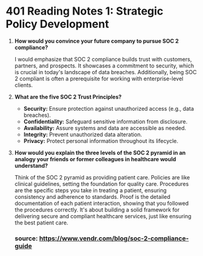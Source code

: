 # 401 Reading Notes 1: Strategic Policy Development

1. **How would you convince your future company to pursue SOC 2 compliance?**

   I would emphasize that SOC 2 compliance builds trust with customers, partners, and prospects. It showcases a commitment to security, which is crucial in today's landscape of data breaches. Additionally, being SOC 2 compliant is often a prerequisite for working with enterprise-level clients.

2. **What are the five SOC 2 Trust Principles?**

   - **Security:** Ensure protection against unauthorized access (e.g., data breaches).
   - **Confidentiality:** Safeguard sensitive information from disclosure.
   - **Availability:** Assure systems and data are accessible as needed.
   - **Integrity:** Prevent unauthorized data alteration.
   - **Privacy:** Protect personal information throughout its lifecycle.

3. **How would you explain the three levels of the SOC 2 pyramid in an analogy your friends or former colleagues in healthcare would understand?**

   Think of the SOC 2 pyramid as providing patient care. Policies are like clinical guidelines, setting the foundation for quality care. Procedures are the specific steps you take in treating a patient, ensuring consistency and adherence to standards. Proof is the detailed documentation of each patient interaction, showing that you followed the procedures correctly. It's about building a solid framework for delivering secure and compliant healthcare services, just like ensuring the best patient care.

   ### source: https://www.vendr.com/blog/soc-2-compliance-guide
